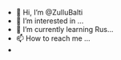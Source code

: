 - 👋 Hi, I’m @ZulluBalti
- 👀 I’m interested in ...
- 🌱 I’m currently learning Rus...
- 📫 How to reach me ...
- 

<!---
ZulluBalti/ZulluBalti is a ✨ special ✨ repository because its `README.md` (this file) appears on your GitHub profile.
You can click the Preview link to take a look at your changes.
--->
